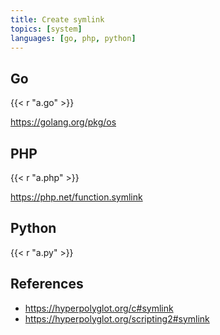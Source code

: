 ```yaml
---
title: Create symlink
topics: [system]
languages: [go, php, python]
---
```


## Go

{{< r "a.go" >}}

<https://golang.org/pkg/os>

## PHP

{{< r "a.php" >}}

<https://php.net/function.symlink>

## Python

{{< r "a.py" >}}

## References

- <https://hyperpolyglot.org/c#symlink>
- <https://hyperpolyglot.org/scripting2#symlink>
